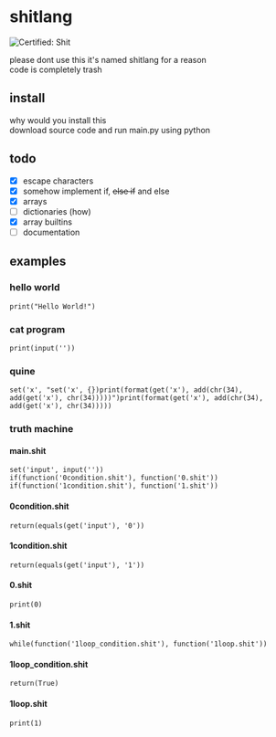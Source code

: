 # shitlang

![Certified: Shit](https://img.shields.io/badge/Certified-Shit-success)

please dont use this it's named shitlang for a reason  
code is completely trash

## install
why would you install this  
download source code and run main.py using python

## todo
- [x] escape characters
- [x] somehow implement if, ~~else if~~ and else
- [x] arrays
- [ ] dictionaries (how)
- [x] array builtins
- [ ] documentation

## examples
### hello world
```
print("Hello World!")
```

### cat program
```
print(input(''))
```

### quine
```
set('x', "set('x', {})print(format(get('x'), add(chr(34), add(get('x'), chr(34)))))")print(format(get('x'), add(chr(34), add(get('x'), chr(34)))))
```

### truth machine
#### main.shit
```
set('input', input(''))
if(function('0condition.shit'), function('0.shit'))
if(function('1condition.shit'), function('1.shit'))
```

#### 0condition.shit
```
return(equals(get('input'), '0'))
```

#### 1condition.shit
```
return(equals(get('input'), '1'))
```

#### 0.shit
```
print(0)
```

#### 1.shit
```
while(function('1loop_condition.shit'), function('1loop.shit'))
```

#### 1loop_condition.shit
```
return(True)
```

#### 1loop.shit
```
print(1)
````